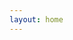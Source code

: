 ```yaml
---
layout: home
---
```


<script setup>
import { useData } from "vitepress";
import SiteHome from "vitepress-sls-blog-tmpl/SiteHome.vue";
import { PROPS } from "../.vitepress/props.js";

const { theme, localeIndex } = useData();

const hero = {
  name: "",
  text: "",
  tagline: "",
  image: {
    src: theme.value.mainHeroImg,
    alt: "",
  },
  actions: [
    {
      theme: "brand",
      text: `📃 About the project`,
      link: `/${localeIndex.value}/doc/about`,
    },
    {
      theme: "alt",
      text: `🗞️ News, articles, events`,
      link: `${PROPS.blogUrl}/${localeIndex.value}/recent/1`,
    },
    {
      theme: "alt",
      text: `📢 We in social media`,
      link: `/${localeIndex.value}/${theme.value.linksUrl}`,
    },
  ],
}
const features = [
  {
    icon: "🤝",
    title: "",
    details: "",
    linkText: "Читать о",
    link: "/ru/doc/",
  },
  {
    icon: "📖",
    title: "",
    details: "",
    linkText: "Читать о",
    link: "/ru/doc/",
  },
  {
    icon: "⚔️",
    title: "",
    details: "",
    linkText: "Читать о",
    link: "/ru/doc/",
  },
]
</script>

<SiteHome :hero="hero" :features="features">
</SiteHome>
